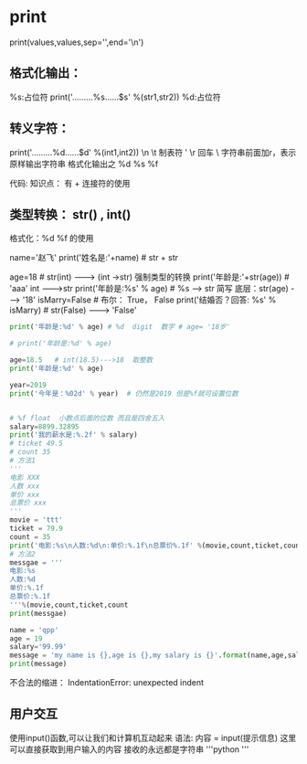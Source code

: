 <!--
 * @Author: shouxie
 * @Date: 2020-04-27 12:08:07
 * @Description: 
 -->

 # print

print(values,values,sep='',end='\n')
## 格式化输出：
%s:占位符 
print('.........%s......$s' %(str1,str2))
%d:占位符 
## 转义字符：
print('.........%d......$d' %(int1,int2))
\n \t 制表符 \' \r 回车 \\
字符串前面加r，表示原样输出字符串
格式化输出之 %d  %s  %f

代码:
知识点： 
有 + 连接符的使用
## 类型转换： str() , int()
格式化：%d  %f  的使用

name='赵飞'
print('姓名是:'+name)  # str + str

age=18 # str(int) ---> (int ->str)  强制类型的转换 
print('年龄是:'+str(age))  # 'aaa'  int --->str
print('年龄是:%s' % age)  # %s --> str 简写   底层：str(age) ---> '18'
isMarry=False  # 布尔： True， False
print('结婚否？回答: %s' % isMarry)  # str(False) ---> 'False'


```python
print('年龄是:%d' % age) # %d  digit  数字 # age= '18岁'  

# print('年龄是:%d' % age)  

age=18.5   # int(18.5)--->18  取整数
print('年龄是:%d' % age)  

year=2019
print('今年是：%02d' % year)  # 仍然是2019 但是%f就可设置位数


# %f float  小数点后面的位数 而且是四舍五入
salary=8899.32895
print('我的薪水是:%.2f' % salary)
# ticket 49.5                                                                 
# count 35   
# 方法1                                                                 
'''                                                                           
电影 XXX                                                                        
人数 xxx                                                                        
单价 xxx                                                                        
总票价 xxx                                                                       
'''                                                                           
movie = 'ttt'                                                                 
ticket = 79.9                                                                 
count = 35                                                                    
print('电影:%s\n人数:%d\n:单价:%.1f\n总票价%.1f' %(movie,count,ticket,count*ticket))   
# 方法2 
messgae = '''                
电影:%s                
人数:%d                
单价:%.1f              
总票价:%.1f             
'''%(movie,count,ticket,count
print(messgae)   
```
```python
name = 'qpp'                                                                      
age = 19                                                                          
salary='99.99'                                                                    
message = 'my name is {},age is {},my salary is {}'.format(name,age,salary)       
print(message)                                                                      
```
不合法的缩进：
IndentationError: unexpected indent
## ⽤户交互

使⽤input()函数,可以让我们和计算机互动起来
语法:
 内容 = input(提⽰信息)
这⾥可以直接获取到⽤户输入的内容
接收的永远都是字符串
'''python
'''